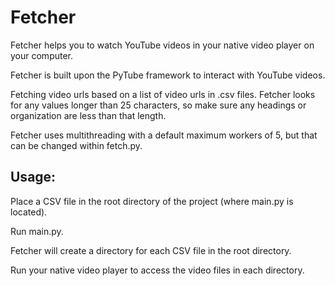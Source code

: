 # Fetcher
Fetcher helps you to watch YouTube videos in your native video player on your computer.

Fetcher is built upon the PyTube framework to interact with YouTube videos.

Fetching video urls based on a list of video urls in .csv files. Fetcher looks for any values longer than 25 characters, so make sure any headings or organization are less than that length.

Fetcher uses multithreading with a default maximum workers of 5, but that can be changed within fetch.py. 

## Usage:
Place a CSV file in the root directory of the project (where main.py is located).

Run main.py.

Fetcher will create a directory for each CSV file in the root directory.

Run your native video player to access the video files in each directory.


